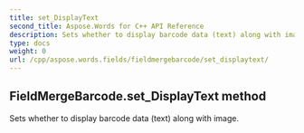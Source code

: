 ```yaml
---
title: set_DisplayText
second_title: Aspose.Words for C++ API Reference
description: Sets whether to display barcode data (text) along with image. 
type: docs
weight: 0
url: /cpp/aspose.words.fields/fieldmergebarcode/set_displaytext/
---
```

## FieldMergeBarcode.set_DisplayText method


Sets whether to display barcode data (text) along with image. 

